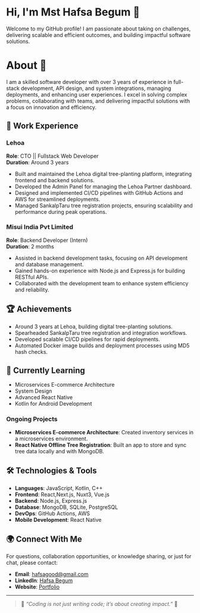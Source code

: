 # Hi, I'm Mst Hafsa Begum 👋

Welcome to my GitHub profile! I am passionate about taking on challenges, delivering scalable and efficient outcomes, and building impactful software solutions.

# About 🌟

I am a skilled software developer with over 3 years of experience in full-stack development,
API design, and system integrations, managing deployments, and enhancing user experiences. I excel
in solving complex problems, collaborating with teams, and delivering impactful solutions
with a focus on innovation and efficiency.

## 💼 Work Experience
### Lehoa
**Role**: CTO || Fullstack Web Developer  
**Duration**: Around 3 years  
- Built and maintained the Lehoa digital tree-planting platform, integrating frontend and backend solutions.
- Developed the Admin Panel for managing the Lehoa Partner dashboard.
- Designed and implemented CI/CD pipelines with GitHub Actions and AWS for streamlined deployments.
- Managed SankalpTaru tree registration projects, ensuring scalability and performance during peak operations.

### Misui India Pvt Limited
**Role**: Backend Developer (Intern)  
**Duration**: 2 months  
- Assisted in backend development tasks, focusing on API development and database management.
- Gained hands-on experience with Node.js and Express.js for building RESTful APIs.
- Collaborated with the development team to enhance system efficiency and reliability.


## 🏆 Achievements
- Around 3 years at Lehoa, building digital tree-planting solutions.
- Spearheaded SankalpTaru tree registration and integration workflows.
- Developed scalable CI/CD pipelines for rapid deployments.
- Automated Docker image builds and deployment processes using MD5 hash checks.

## 🌱 Currently Learning
- Microservices E-commerce Architecture
- System Design
- Advanced React Native
- Kotlin for Android Development

### Ongoing Projects
- **Microservices E-commerce Architecture**: Created inventory services in a microservices environment.
- **React Native Offline Tree Registration**: Built an app to store and sync tree data locally and with MongoDB. 

## 🛠️ Technologies & Tools
- **Languages**: JavaScript, Kotlin, C++
- **Frontend**: React,Next.js, Nuxt3, Vue.js
- **Backend**: Node.js, Express.js
- **Database**: MongoDB, SQLite, PostgreSQL
- **DevOps**: GitHub Actions, AWS
- **Mobile Development**: React Native

## 🌍 Connect With Me
For questions, collaboration opportunities, or knowledge sharing, or just for chat, please contact:
- **Email**: [hafsagood@gmail.com](mailto:hafsagood@gmail.com)
- **LinkedIn**: [Hafsa Begum](https://www.linkedin.com/in/mst-hafsa-begum-8ba368227/)
- **Website**: [Portfolio](https://my-portfolio-2abd5.web.app/)

---

> 🌟 *“Coding is not just writing code; it’s about creating impact.”* 🌟

